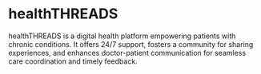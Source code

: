 # healthTHREADS
healthTHREADS is a digital health platform empowering patients with chronic conditions. It offers 24/7 support, fosters a community for sharing experiences, and enhances doctor-patient communication for seamless care coordination and timely feedback.
